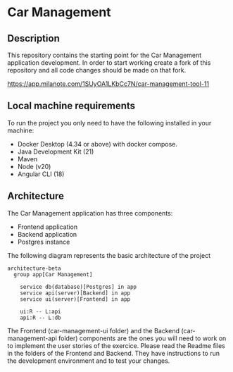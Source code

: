 # Car Management

## Description

This repository contains the starting point for the Car Management application development. In order to start working create a fork of this repository and all code changes should be made on that fork.

https://app.milanote.com/1SUyOA1LKbCc7N/car-management-tool-11

## Local machine requirements

To run the project you only need to have the following installed in your machine:
- Docker Desktop (4.34 or above) with docker compose.
- Java Development Kit (21)
- Maven
- Node (v20)
- Angular CLI (18)


## Architecture

The Car Management application has three components:
- Frontend application
- Backend application
- Postgres instance

The following diagram represents the basic architecture of the project

```mermaid
architecture-beta
  group app[Car Management]

    service db(database)[Postgres] in app
    service api(server)[Backend] in app
    service ui(server)[Frontend] in app

    ui:R -- L:api
    api:R -- L:db
```
The Frontend (car-management-ui folder) and the Backend (car-management-api folder) components are the ones you will need to work on to implement the user stories of the exercice. Please read the Readme files in the folders of the Frontend and Backend. They have instructions to run the development environment and to test your changes.
